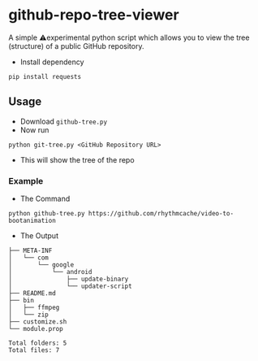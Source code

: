 # github-repo-tree-viewer

A simple ⚠️experimental python script which allows you to view the tree (structure) of a public GitHub repository. 

- Install dependency
```
pip install requests
```

## Usage
- Download `github-tree.py`
- Now run
```
python git-tree.py <GitHub Repository URL>
```
- This will show the tree of the repo

### Example
- The Command
```
python github-tree.py https://github.com/rhythmcache/video-to-bootanimation
```
- The Output
```
├── META-INF
│   └── com
│       └── google
│           └── android
│               ├── update-binary
│               └── updater-script
├── README.md
├── bin
│   ├── ffmpeg
│   └── zip
├── customize.sh
└── module.prop

Total folders: 5
Total files: 7
```


